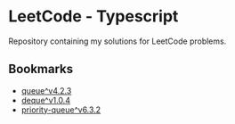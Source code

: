 # LeetCode - Typescript

Repository containing my solutions for LeetCode problems.

## Bookmarks

- [queue^v4.2.3](https://github.com/datastructures-js/queue/tree/v4.2.3)
- [deque^v1.0.4](https://github.com/datastructures-js/deque/tree/v1.0.4)
- [priority-queue^v6.3.2](https://github.com/datastructures-js/priority-queue/tree/v6.3.2)

